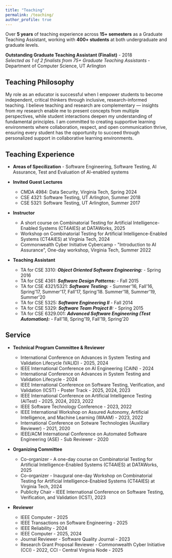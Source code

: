 ```yaml
---
title: "Teaching"
permalink: /teaching/
author_profile: true
---
```




Over **5 years** of teaching experience across **15+ semesters** as a Graduate Teaching Assistant, working with **400+ students** at both undergraduate and graduate levels. 

**Outstanding Graduate Teaching Assistant (Finalist)** - 2018  
*Selected as 1 of 2 finalists from 75+ Graduate Teaching Assistants* - Department of Computer Science, UT Arlington  


## Teaching Philosophy
My role as an educator is successful when I empower students to become independent, critical thinkers through inclusive, research-informed teaching. I believe teaching and research are complementary — insights from my research enable me to present concepts from multiple perspectives, while student interactions deepen my understanding of fundamental principles. I am committed to creating supportive learning environments where collaboration, respect, and open communication thrive, ensuring every student has the opportunity to succeed through personalized support in collaborative learning environments.


## Teaching Experience
* **Areas of Specilization** - Software Engineering, Software Testing, AI Assurance, Test and Evaluation of AI-enabled systems
  
* **Invited Guest Lectures**
  * CMDA 4984: Data Security, Virginia Tech, Spring 2024  
  * CSE  4321: Software Testing, UT Arlington, Summer 2018  
  * CSE  5321: Software Testing, UT Arlington, Summer 2017  

* **Instructor**
  * A short course on Combinatorial Testing for Artificial Intelligence-Enabled Systems (CT4AIES) at DATAWorks, 2025
  * Workshop on Combinatorial Testing for Artificial Intelligence-Enabled Systems (CT4AIES) at Virginia Tech, 2024
  * Commonwealth Cyber Initiative Cybercamp - "Introduction to AI Assurance", One-day workshop, Virginia Tech, Summer 2022 

* **Teaching Assistant**
    * TA for CSE 3310: ***Object Oriented Software Engineering:*** -  Spring 2016
    * TA for CSE 4361: ***Software Design Patterns:*** - Fall 2015
    * TA for CSE 4321/5321: ***Software Testing:*** - Summer'16, Fall'16, Spring'17, Summer'17, Fall'17, Spring'18. Summer'18, Summer'19, Summer'20
    * TA for CSE 5325: ***Software Engineering II*** - Fall 2014
    * TA for CSE 5329: ***Software Team Project II:*** - Spring 2015
    * TA for CSE 6329.001: ***Advanced Software Engineering (Test Automation):*** - Fall'18, Spring'19, Fall'19, Spring'20

## Service
* **Technical Program Committee & Reviewer**
   * International Conference on Advances in System Testing and Validation Lifecycle (VALID) - 2025, 2024
   * IEEE International Conference on AI Engineering (CAIN) - 2024
   * International Conference on Advances in System Testing and Validation Lifecycle - 2024
   * IEEE International Conference on Software Testing, Verification, and Validation (ICST) - Poster Track - 2025, 2024, 2023
   * IEEE International Conference on Artificial Intelligence Testing (AITest) - 2025, 2024, 2023, 2022
   * IEEE Software Technology Conference - 2023, 2022
   * IEEE International Workshop on Assured Autonomy, Artificial Intelligence, and Machine Learning (WAAM) - 2023, 2022
   * International Conference on Sotware Technologies (Auxillary Reviewer) - 2021, 2020
   * IEEE/ACM International Conference on Automated Software Engineering (ASE) - Sub Reviewer -  2020

* **Organizing Committee**
  * Co-organizer - A one-day course on Combinatorial Testing for Artificial Intelligence-Enabled Systems (CT4AIES) at DATAWorks, 2025
  * Co-organizer - Inaugural one-day Workshop on Combinatorial Testing for Artificial Intelligence-Enabled Systems (CT4AIES) at Virginia Tech, 2024
  * Publicity Chair -  IEEE International Conference on Software Testing, Verification, and Validation (ICST), 2023
    
* **Reviewer**
  * IEEE Computer - 2025
  * IEEE Transactions on Software Engineering - 2025
  * IEEE Reliability - 2024
  * IEEE Computer - 2025, 2024
  * Journal Reviewer - Software Quality Journal - 2023
  * Research Grant Proposal Reviewer - Commonwealth Cyber Initiative (CCI) - 2022, CCI - Central Virginia Node - 2025 
 
